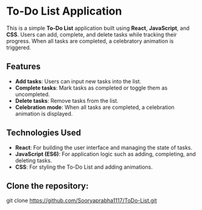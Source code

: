 # To-Do List Application

This is a simple **To-Do List** application built using **React**, **JavaScript**, and **CSS**. Users can add, complete, and delete tasks while tracking their progress. When all tasks are completed, a celebratory animation is triggered.

## Features

- **Add tasks**: Users can input new tasks into the list.
- **Complete tasks**: Mark tasks as completed or toggle them as uncompleted.
- **Delete tasks**: Remove tasks from the list.
- **Celebration mode**: When all tasks are completed, a celebration animation is displayed.

## Technologies Used

- **React**: For building the user interface and managing the state of tasks.
- **JavaScript (ES6)**: For application logic such as adding, completing, and deleting tasks.
- **CSS**: For styling the To-Do List and adding animations.



## Clone the repository:
   
   git clone https://github.com/Sooryaprabha1117/ToDo-List.git
